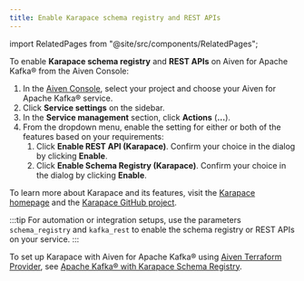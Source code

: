 ```yaml
---
title: Enable Karapace schema registry and REST APIs
---
```


import RelatedPages from "@site/src/components/RelatedPages";

To enable **Karapace schema registry** and **REST APIs** on Aiven for Apache Kafka® from the Aiven Console:

1. In the [Aiven Console](https://console.aiven.io/), select your
   project and choose your Aiven for Apache Kafka® service.
1. Click **Service settings** on the sidebar.
1. In the **Service management** section, click **Actions** (**...**).
1. From the dropdown menu, enable the setting for either or both of the
   features based on your requirements:
   1. Click **Enable REST API (Karapace)**. Confirm your choice in the
      dialog by clicking **Enable**.
   1. Click **Enable Schema Registry (Karapace)**. Confirm your choice
      in the dialog by clicking **Enable**.

To learn more about Karapace and its features, visit the [Karapace
homepage](https://www.karapace.io) and the [Karapace GitHub
project](https://github.com/aiven/karapace).

:::tip
For automation or integration setups, use the parameters
`schema_registry` and `kafka_rest` to enable the schema registry or REST
APIs on your service.
:::

<RelatedPages/>

To set up Karapace with Aiven for Apache Kafka®
using [Aiven Terraform Provider](https://registry.terraform.io/providers/aiven/aiven/latest/docs),
see [Apache Kafka® with Karapace Schema Registry](https://aiven.io/developer/apache-kafka-karapace).
